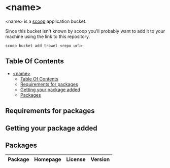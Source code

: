 # &lt;name>

&lt;name> is a [scoop](https://github.com/lukesampson/scoop) application bucket.

Since this bucket isn't known by scoop you'll probably want to add it to your machine using the link to this repository.

```
scoop bucket add trowel <repo url>
```

## Table Of Contents

- [&lt;name>](#name)
  - [Table Of Contents](#table-of-contents)
  - [Requirements for packages](#requirements-for-packages)
  - [Getting your package added](#getting-your-package-added)
  - [Packages](#packages)

## Requirements for packages

## Getting your package added

## Packages

| Package       | Homepage      | License       | Version        |
| :-----------: | :-----------: | :-----------: | :------------: |
